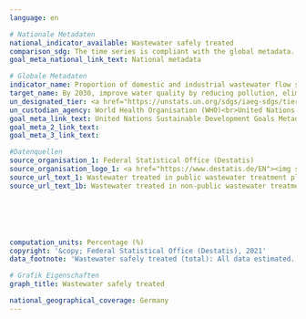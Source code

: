 ```yaml
---
language: en

# Nationale Metadaten
national_indicator_available: Wastewater safely treated
comparison_sdg: The time series is compliant with the global metadata.
goal_meta_national_link_text: National metadata

# Globale Metadaten
indicator_name: Proportion of domestic and industrial wastewater flow safely treated
target_name: By 2030, improve water quality by reducing pollution, eliminating dumping and minimizing release of hazardous chemicals and materials, halving the proportion of untreated wastewater and substantially increasing recycling and safe reuse globally
un_designated_tier: <a href="https://unstats.un.org/sdgs/iaeg-sdgs/tier-classification/" title="Click here for more information on the UN tier classification.">Tier II</a>
un_custodian_agency: World Health Organisation (WHO)<br>United Nations Human Settlements Programme (UN-Habitat)<br>United Nations Statistics Division (UNSD)
goal_meta_link_text: United Nations Sustainable Development Goals Metadata
goal_meta_2_link_text: 
goal_meta_3_link_text: 

#Datenquellen
source_organisation_1: Federal Statistical Office (Destatis)
source_organisation_logo_1: <a href="https://www.destatis.de/EN"><img src="https://g205sdgs.github.io/sdg-indicators/public/OrgImgEn/destatis.png" alt="Logo destatis" style="height:60px; width:148px" /></a>
source_url_text_1: Wastewater treated in public wastewater treatment plants (only available in German)
source_url_text_1b: Wastewater treated in non-public wastewater treatment plants (only available in German)






computation_units: Percentage (%)
copyright: '&copy; Federal Statistical Office (Destatis), 2021'
data_footnote: 'Wastewater safely treated (total): All data estimated.'

# Grafik Eigenschaften
graph_title: Wastewater safely treated

national_geographical_coverage: Germany
---
```


<span></span>